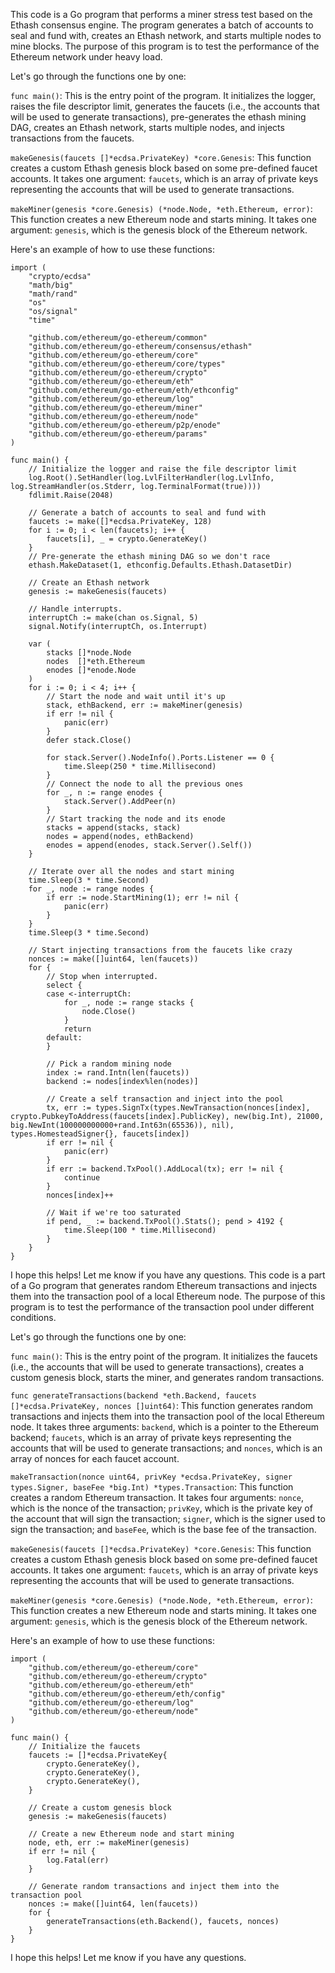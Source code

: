 This code is a Go program that performs a miner stress test based on the Ethash consensus engine. The program generates a batch of accounts to seal and fund with, creates an Ethash network, and starts multiple nodes to mine blocks. The purpose of this program is to test the performance of the Ethereum network under heavy load.

Let's go through the functions one by one:

`func main()`: This is the entry point of the program. It initializes the logger, raises the file descriptor limit, generates the faucets (i.e., the accounts that will be used to generate transactions), pre-generates the ethash mining DAG, creates an Ethash network, starts multiple nodes, and injects transactions from the faucets.

`makeGenesis(faucets []*ecdsa.PrivateKey) *core.Genesis`: This function creates a custom Ethash genesis block based on some pre-defined faucet accounts. It takes one argument: `faucets`, which is an array of private keys representing the accounts that will be used to generate transactions.

`makeMiner(genesis *core.Genesis) (*node.Node, *eth.Ethereum, error)`: This function creates a new Ethereum node and starts mining. It takes one argument: `genesis`, which is the genesis block of the Ethereum network.

Here's an example of how to use these functions:

```
import (
    "crypto/ecdsa"
    "math/big"
    "math/rand"
    "os"
    "os/signal"
    "time"

    "github.com/ethereum/go-ethereum/common"
    "github.com/ethereum/go-ethereum/consensus/ethash"
    "github.com/ethereum/go-ethereum/core"
    "github.com/ethereum/go-ethereum/core/types"
    "github.com/ethereum/go-ethereum/crypto"
    "github.com/ethereum/go-ethereum/eth"
    "github.com/ethereum/go-ethereum/eth/ethconfig"
    "github.com/ethereum/go-ethereum/log"
    "github.com/ethereum/go-ethereum/miner"
    "github.com/ethereum/go-ethereum/node"
    "github.com/ethereum/go-ethereum/p2p/enode"
    "github.com/ethereum/go-ethereum/params"
)

func main() {
    // Initialize the logger and raise the file descriptor limit
    log.Root().SetHandler(log.LvlFilterHandler(log.LvlInfo, log.StreamHandler(os.Stderr, log.TerminalFormat(true))))
    fdlimit.Raise(2048)

    // Generate a batch of accounts to seal and fund with
    faucets := make([]*ecdsa.PrivateKey, 128)
    for i := 0; i < len(faucets); i++ {
        faucets[i], _ = crypto.GenerateKey()
    }
    // Pre-generate the ethash mining DAG so we don't race
    ethash.MakeDataset(1, ethconfig.Defaults.Ethash.DatasetDir)

    // Create an Ethash network
    genesis := makeGenesis(faucets)

    // Handle interrupts.
    interruptCh := make(chan os.Signal, 5)
    signal.Notify(interruptCh, os.Interrupt)

    var (
        stacks []*node.Node
        nodes  []*eth.Ethereum
        enodes []*enode.Node
    )
    for i := 0; i < 4; i++ {
        // Start the node and wait until it's up
        stack, ethBackend, err := makeMiner(genesis)
        if err != nil {
            panic(err)
        }
        defer stack.Close()

        for stack.Server().NodeInfo().Ports.Listener == 0 {
            time.Sleep(250 * time.Millisecond)
        }
        // Connect the node to all the previous ones
        for _, n := range enodes {
            stack.Server().AddPeer(n)
        }
        // Start tracking the node and its enode
        stacks = append(stacks, stack)
        nodes = append(nodes, ethBackend)
        enodes = append(enodes, stack.Server().Self())
    }

    // Iterate over all the nodes and start mining
    time.Sleep(3 * time.Second)
    for _, node := range nodes {
        if err := node.StartMining(1); err != nil {
            panic(err)
        }
    }
    time.Sleep(3 * time.Second)

    // Start injecting transactions from the faucets like crazy
    nonces := make([]uint64, len(faucets))
    for {
        // Stop when interrupted.
        select {
        case <-interruptCh:
            for _, node := range stacks {
                node.Close()
            }
            return
        default:
        }

        // Pick a random mining node
        index := rand.Intn(len(faucets))
        backend := nodes[index%len(nodes)]

        // Create a self transaction and inject into the pool
        tx, err := types.SignTx(types.NewTransaction(nonces[index], crypto.PubkeyToAddress(faucets[index].PublicKey), new(big.Int), 21000, big.NewInt(100000000000+rand.Int63n(65536)), nil), types.HomesteadSigner{}, faucets[index])
        if err != nil {
            panic(err)
        }
        if err := backend.TxPool().AddLocal(tx); err != nil {
            continue
        }
        nonces[index]++

        // Wait if we're too saturated
        if pend, _ := backend.TxPool().Stats(); pend > 4192 {
            time.Sleep(100 * time.Millisecond)
        }
    }
}
```

I hope this helps! Let me know if you have any questions. This code is a part of a Go program that generates random Ethereum transactions and injects them into the transaction pool of a local Ethereum node. The purpose of this program is to test the performance of the transaction pool under different conditions.

Let's go through the functions one by one:

`func main()`: This is the entry point of the program. It initializes the faucets (i.e., the accounts that will be used to generate transactions), creates a custom genesis block, starts the miner, and generates random transactions.

`func generateTransactions(backend *eth.Backend, faucets []*ecdsa.PrivateKey, nonces []uint64)`: This function generates random transactions and injects them into the transaction pool of the local Ethereum node. It takes three arguments: `backend`, which is a pointer to the Ethereum backend; `faucets`, which is an array of private keys representing the accounts that will be used to generate transactions; and `nonces`, which is an array of nonces for each faucet account.

`makeTransaction(nonce uint64, privKey *ecdsa.PrivateKey, signer types.Signer, baseFee *big.Int) *types.Transaction`: This function creates a random Ethereum transaction. It takes four arguments: `nonce`, which is the nonce of the transaction; `privKey`, which is the private key of the account that will sign the transaction; `signer`, which is the signer used to sign the transaction; and `baseFee`, which is the base fee of the transaction.

`makeGenesis(faucets []*ecdsa.PrivateKey) *core.Genesis`: This function creates a custom Ethash genesis block based on some pre-defined faucet accounts. It takes one argument: `faucets`, which is an array of private keys representing the accounts that will be used to generate transactions.

`makeMiner(genesis *core.Genesis) (*node.Node, *eth.Ethereum, error)`: This function creates a new Ethereum node and starts mining. It takes one argument: `genesis`, which is the genesis block of the Ethereum network.

Here's an example of how to use these functions:

```
import (
    "github.com/ethereum/go-ethereum/core"
    "github.com/ethereum/go-ethereum/crypto"
    "github.com/ethereum/go-ethereum/eth"
    "github.com/ethereum/go-ethereum/eth/config"
    "github.com/ethereum/go-ethereum/log"
    "github.com/ethereum/go-ethereum/node"
)

func main() {
    // Initialize the faucets
    faucets := []*ecdsa.PrivateKey{
        crypto.GenerateKey(),
        crypto.GenerateKey(),
        crypto.GenerateKey(),
    }

    // Create a custom genesis block
    genesis := makeGenesis(faucets)

    // Create a new Ethereum node and start mining
    node, eth, err := makeMiner(genesis)
    if err != nil {
        log.Fatal(err)
    }

    // Generate random transactions and inject them into the transaction pool
    nonces := make([]uint64, len(faucets))
    for {
        generateTransactions(eth.Backend(), faucets, nonces)
    }
}
```

I hope this helps! Let me know if you have any questions.